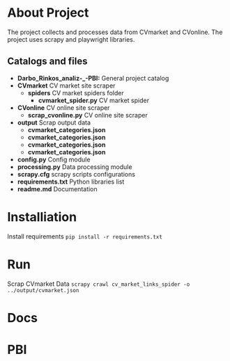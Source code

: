 # About Project
The project collects and processes data from CVmarket and CVonline. The project uses scrapy and playwright libraries. 

## Catalogs and files

- **Darbo_Rinkos_analiz-_-PBI:** General project catalog
- **CVmarket** CV market site scraper
    - **spiders** CV market spiders folder
        - **cvmarket_spider.py** CV market spider
- **CVonline** CV online site scraper
    - **scrap_cvonline.py** CV online site scraper
- **output** Scrap output data
    - **cvmarket_categories.json**
    - **cvmarket_categories.json**
    - **cvmarket_categories.json**
    - **cvmarket_categories.json**
- **config.py** Config module
- **processing.py** Data processing module
- **scrapy.cfg** scrapy scripts configurations 
- **requirements.txt** Python libraries list 
- **readme.md** Documentation 
# Installiation
Install requirements
```pip install -r requirements.txt```

# Run

Scrap CVmarket Data
```scrapy crawl cv_market_links_spider -o ../output/cvmarket.json``` 






# Docs

# PBI